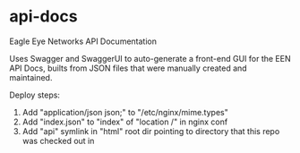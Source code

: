 api-docs
========

Eagle Eye Networks API Documentation

Uses Swagger and SwaggerUI to auto-generate a front-end GUI for the EEN API Docs, builts from JSON files that were manually created and maintained.

Deploy steps:

1. Add "application/json json;" to "/etc/nginx/mime.types"
1. Add "index.json" to "index" of "location /" in nginx conf
1. Add "api" symlink in "html" root dir pointing to directory that this repo was checked out in
